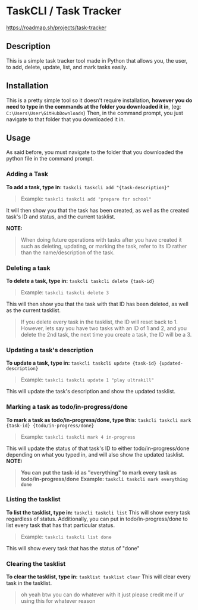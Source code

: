 # TaskCLI / Task Tracker
https://roadmap.sh/projects/task-tracker

## Description
This is a simple task tracker tool made in Python that allows you, the user, to add, delete, update, list, and mark tasks easily.

## Installation
This is a pretty simple tool so it doesn't require installation, **however you do need to type in the commands at the folder you downloaded it in**, (eg: `C:\Users\User\GitHubDownloads`)
Then, in the command prompt, you just navigate to that folder that you downloaded it in.

## Usage
As said before, you must navigate to the folder that you downloaded the python file in the command prompt.
### Adding a Task
**To add a task, type in:**
`taskcli taskcli add "{task-description}"`
> Example: `taskcli taskcli add "prepare for school"`

It will then show you that the task has been created, as well as the created task's ID and status, and the current tasklist.

**NOTE:**
> When doing future operations with tasks after you have created it such as deleting, updating, or marking the task, refer to its ID rather than the name/description of the task.

### Deleting a task
**To delete a task, type in:**
`taskcli taskcli delete {task-id}`
> Example: `taskcli taskcli delete 3`

This will then show you that the task with that ID has been deleted, as well as the current tasklist.
> If you delete every task in the tasklist, the ID will reset back to 1.
> However, lets say you have two tasks with an ID of 1 and 2, and you delete the 2nd task, the next time you create a task, the ID will be a 3.

### Updating a task's description
**To update a task, type in:**
`taskcli taskcli update {task-id} {updated-description}`
> Example: `taskcli taskcli update 1 "play ultrakill"`

This will update the task's description and show the updated tasklist.
### Marking a task as todo/in-progress/done
**To mark a task as todo/in-progress/done, type this:**
`taskcli taskcli mark {task-id} {todo/in-progress/done}`
> Example: `taskcli taskcli mark 4 in-progress`

This will update the status of that task's ID to either todo/in-progress/done depending on what you typed in, and will also show the updated tasklist.
**NOTE:**

> **You can put the task-id as "everything" to mark every task as todo/in-progress/done**
> **Example: `taskcli taskcli mark everything done`**

### Listing the tasklist
**To list the tasklist, type in:**
`taskcli taskcli list`
This will show every task regardless of status.
Additionally, you can put in todo/in-progress/done to list every task that has that particular status.
> Example: `taskcli taskcli list done`

This will show every task that has the status of "done"
### Clearing the tasklist
**To clear the tasklist, type in:**
`tasklist tasklist clear`
This will clear every task in the tasklist.

> oh yeah btw you can do whatever with it just please credit me if ur using this for whatever reason
